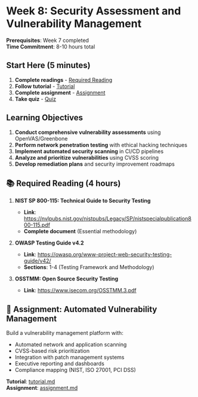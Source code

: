 # Week 8: Security Assessment and Vulnerability Management

**Prerequisites**: Week 7 completed  
**Time Commitment**: 8-10 hours total  

## Start Here (5 minutes)

1. **Complete readings** - [Required Reading](#required-reading) 
2. **Follow tutorial** - [Tutorial](tutorial.md)
3. **Complete assignment** - [Assignment](assignment.md) 
4. **Take quiz** - [Quiz](quiz.md)

## Learning Objectives

1. **Conduct comprehensive vulnerability assessments** using OpenVAS/Greenbone
2. **Perform network penetration testing** with ethical hacking techniques
3. **Implement automated security scanning** in CI/CD pipelines
4. **Analyze and prioritize vulnerabilities** using CVSS scoring
5. **Develop remediation plans** and security improvement roadmaps

## 📚 Required Reading (4 hours)

1. **NIST SP 800-115: Technical Guide to Security Testing**
   - **Link**: https://nvlpubs.nist.gov/nistpubs/Legacy/SP/nistspecialpublication800-115.pdf
   - **Complete document** (Essential methodology)

2. **OWASP Testing Guide v4.2**
   - **Link**: https://owasp.org/www-project-web-security-testing-guide/v42/
   - **Sections**: 1-4 (Testing Framework and Methodology)

3. **OSSTMM: Open Source Security Testing**
   - **Link**: https://www.isecom.org/OSSTMM.3.pdf

## 🎯 Assignment: Automated Vulnerability Management

Build a vulnerability management platform with:
- Automated network and application scanning
- CVSS-based risk prioritization 
- Integration with patch management systems
- Executive reporting and dashboards
- Compliance mapping (NIST, ISO 27001, PCI DSS)

**Tutorial**: [tutorial.md](tutorial.md)  
**Assignment**: [assignment.md](assignment.md)